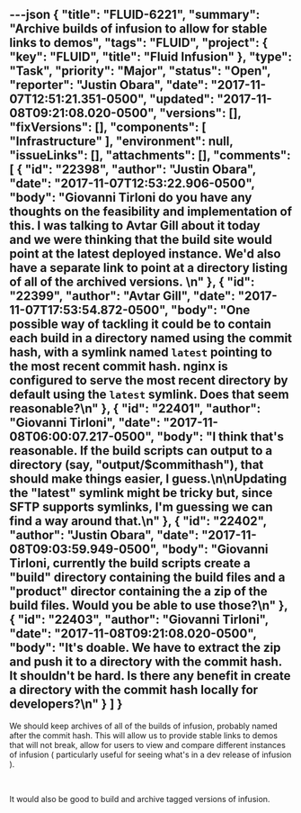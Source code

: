 ---json
{
  "title": "FLUID-6221",
  "summary": "Archive builds of infusion to allow for stable links to demos",
  "tags": "FLUID",
  "project": {
    "key": "FLUID",
    "title": "Fluid Infusion"
  },
  "type": "Task",
  "priority": "Major",
  "status": "Open",
  "reporter": "Justin Obara",
  "date": "2017-11-07T12:51:21.351-0500",
  "updated": "2017-11-08T09:21:08.020-0500",
  "versions": [],
  "fixVersions": [],
  "components": [
    "Infrastructure"
  ],
  "environment": null,
  "issueLinks": [],
  "attachments": [],
  "comments": [
    {
      "id": "22398",
      "author": "Justin Obara",
      "date": "2017-11-07T12:53:22.906-0500",
      "body": "Giovanni Tirloni do you have any thoughts on the feasibility and implementation of this. I was talking to Avtar Gill about it today and we were thinking that the build site would point at the latest deployed instance. We'd also have a separate link to point at a directory listing of all of the archived versions. \n"
    },
    {
      "id": "22399",
      "author": "Avtar Gill",
      "date": "2017-11-07T17:53:54.872-0500",
      "body": "One possible way of tackling it could be to contain each build in a directory named using the commit hash, with a symlink named `latest` pointing to the most recent commit hash. nginx is configured to serve the most recent directory by default using the `latest` symlink. Does that seem reasonable?\n"
    },
    {
      "id": "22401",
      "author": "Giovanni Tirloni",
      "date": "2017-11-08T06:00:07.217-0500",
      "body": "I think that's reasonable. If the build scripts can output to a directory (say, \"output/$commithash\"), that should make things easier, I guess.\n\nUpdating the \"latest\" symlink might be tricky but, since SFTP supports symlinks, I'm guessing we can find a way around that.\n"
    },
    {
      "id": "22402",
      "author": "Justin Obara",
      "date": "2017-11-08T09:03:59.949-0500",
      "body": "Giovanni Tirloni, currently the build scripts create a \"build\" directory containing the build files and a \"product\" director containing the a zip of the build files. Would you be able to use those?\n"
    },
    {
      "id": "22403",
      "author": "Giovanni Tirloni",
      "date": "2017-11-08T09:21:08.020-0500",
      "body": "It's doable. We have to extract the zip and push it to a directory with the commit hash. It shouldn't be hard. Is there any benefit in create a directory with the commit hash locally for developers?\n"
    }
  ]
}
---
We should keep archives of all of the builds of infusion, probably named after the commit hash. This will allow us to provide stable links to demos that will not break, allow for users to view and compare different instances of infusion ( particularly useful for seeing what's in a dev release of infusion ).

 

It would also be good to build and archive tagged versions of infusion.

        